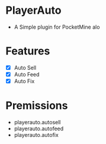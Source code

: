 # PlayerAuto
* A Simple plugin for PocketMine alo
# Features
- [X] Auto Sell
- [X] Auto Feed
- [X] Auto Fix
# Premissions
* playerauto.autosell
* playerauto.autofeed
* playerauto.autofix
